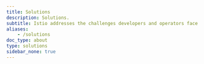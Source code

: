 ```yaml
---
title: Solutions
description: Solutions.
subtitle: Istio addresses the challenges developers and operators face as monolithic applications transition towards a distributed microservice architecture
aliases:
    - /solutions
doc_type: about
type: solutions
sidebar_none: true
---
```

[comment]: <> (TODO: Replace placeholders)